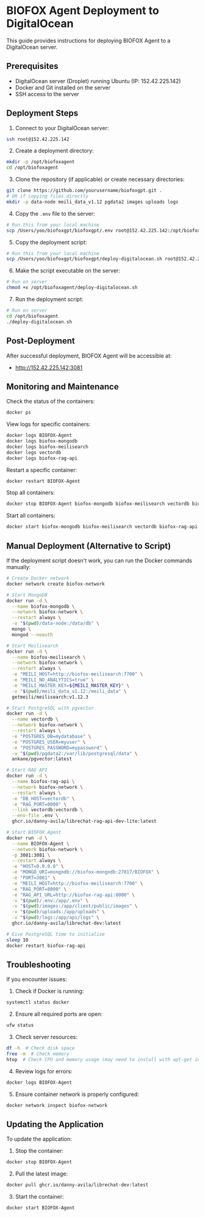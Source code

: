 # BIOFOX Agent Deployment to DigitalOcean

This guide provides instructions for deploying BIOFOX Agent to a DigitalOcean server.

## Prerequisites

- DigitalOcean server (Droplet) running Ubuntu (IP: 152.42.225.142)
- Docker and Git installed on the server
- SSH access to the server

## Deployment Steps

1. Connect to your DigitalOcean server:

```bash
ssh root@152.42.225.142
```

2. Create a deployment directory:

```bash
mkdir -p /opt/biofoxagent
cd /opt/biofoxagent
```

3. Clone the repository (if applicable) or create necessary directories:

```bash
git clone https://github.com/yourusername/biofoxgpt.git .
# OR if copying files directly
mkdir -p data-node meili_data_v1.12 pgdata2 images uploads logs
```

4. Copy the `.env` file to the server:

```bash
# Run this from your local machine
scp /Users/yoo/biofoxgpt/biofoxgpt/.env root@152.42.225.142:/opt/biofoxagent/
```

5. Copy the deployment script:

```bash
# Run this from your local machine
scp /Users/yoo/biofoxgpt/biofoxgpt/deploy-digitalocean.sh root@152.42.225.142:/opt/biofoxagent/
```

6. Make the script executable on the server:

```bash
# Run on server
chmod +x /opt/biofoxagent/deploy-digitalocean.sh
```

7. Run the deployment script:

```bash
# Run on server
cd /opt/biofoxagent
./deploy-digitalocean.sh
```

## Post-Deployment

After successful deployment, BIOFOX Agent will be accessible at:
- http://152.42.225.142:3081

## Monitoring and Maintenance

Check the status of the containers:

```bash
docker ps
```

View logs for specific containers:

```bash
docker logs BIOFOX-Agent
docker logs biofox-mongodb
docker logs biofox-meilisearch
docker logs vectordb
docker logs biofox-rag-api
```

Restart a specific container:

```bash
docker restart BIOFOX-Agent
```

Stop all containers:

```bash
docker stop BIOFOX-Agent biofox-mongodb biofox-meilisearch vectordb biofox-rag-api
```

Start all containers:

```bash
docker start biofox-mongodb biofox-meilisearch vectordb biofox-rag-api BIOFOX-Agent
```

## Manual Deployment (Alternative to Script)

If the deployment script doesn't work, you can run the Docker commands manually:

```bash
# Create Docker network
docker network create biofox-network

# Start MongoDB
docker run -d \
  --name biofox-mongodb \
  --network biofox-network \
  --restart always \
  -v "$(pwd)/data-node:/data/db" \
  mongo \
  mongod --noauth

# Start Meilisearch
docker run -d \
  --name biofox-meilisearch \
  --network biofox-network \
  --restart always \
  -e "MEILI_HOST=http://biofox-meilisearch:7700" \
  -e "MEILI_NO_ANALYTICS=true" \
  -e "MEILI_MASTER_KEY=${MEILI_MASTER_KEY}" \
  -v "$(pwd)/meili_data_v1.12:/meili_data" \
  getmeili/meilisearch:v1.12.3

# Start PostgreSQL with pgvector
docker run -d \
  --name vectordb \
  --network biofox-network \
  --restart always \
  -e "POSTGRES_DB=mydatabase" \
  -e "POSTGRES_USER=myuser" \
  -e "POSTGRES_PASSWORD=mypassword" \
  -v "$(pwd)/pgdata2:/var/lib/postgresql/data" \
  ankane/pgvector:latest

# Start RAG API
docker run -d \
  --name biofox-rag-api \
  --network biofox-network \
  --restart always \
  -e "DB_HOST=vectordb" \
  -e "RAG_PORT=8000" \
  --link vectordb:vectordb \
  --env-file .env \
  ghcr.io/danny-avila/librechat-rag-api-dev-lite:latest

# Start BIOFOX Agent
docker run -d \
  --name BIOFOX-Agent \
  --network biofox-network \
  -p 3081:3081 \
  --restart always \
  -e "HOST=0.0.0.0" \
  -e "MONGO_URI=mongodb://biofox-mongodb:27017/BIOFOX" \
  -e "PORT=3081" \
  -e "MEILI_HOST=http://biofox-meilisearch:7700" \
  -e "RAG_PORT=8000" \
  -e "RAG_API_URL=http://biofox-rag-api:8000" \
  -v "$(pwd)/.env:/app/.env" \
  -v "$(pwd)/images:/app/client/public/images" \
  -v "$(pwd)/uploads:/app/uploads" \
  -v "$(pwd)/logs:/app/api/logs" \
  ghcr.io/danny-avila/librechat-dev:latest

# Give PostgreSQL time to initialize
sleep 10
docker restart biofox-rag-api
```

## Troubleshooting

If you encounter issues:

1. Check if Docker is running:
```bash
systemctl status docker
```

2. Ensure all required ports are open:
```bash
ufw status
```

3. Check server resources:
```bash
df -h  # Check disk space
free -m  # Check memory
htop  # Check CPU and memory usage (may need to install with apt-get install htop)
```

4. Review logs for errors:
```bash
docker logs BIOFOX-Agent
```

5. Ensure container network is properly configured:
```bash
docker network inspect biofox-network
```

## Updating the Application

To update the application:

1. Stop the container:
```bash
docker stop BIOFOX-Agent
```

2. Pull the latest image:
```bash
docker pull ghcr.io/danny-avila/librechat-dev:latest
```

3. Start the container:
```bash
docker start BIOFOX-Agent
```